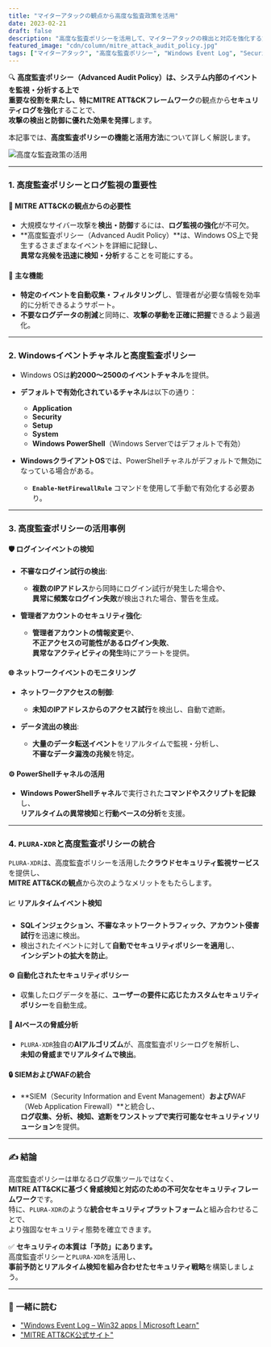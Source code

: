 ```yaml
---
title: "マイターアタックの観点から高度な監査政策を活用"
date: 2023-02-21
draft: false
description: "高度な監査ポリシーを活用して、マイターアタックの検出と対応を強化する方法を学びます。"
featured_image: "cdn/column/mitre_attack_audit_policy.jpg"
tags: ["マイターアタック", "高度な監査ポリシー", "Windows Event Log", "Security", "MITRE ATT&CK"]
---
```


🔍 **高度監査ポリシー（Advanced Audit Policy）**は、システム内部のイベントを監視・分析する上で  
重要な役割を果たし、特に**MITRE ATT&CKフレームワーク**の観点から**セキュリティログを強化**することで、  
**攻撃の検出と防御に優れた効果を発揮**します。  

本記事では、**高度監査ポリシーの機能と活用方法**について詳しく解説します。

![高度な監査政策の活用](https://blog.plura.io/cdn/column/mitre_attack_audit_policy.jpg)

<!--more-->
---

### 1. **高度監査ポリシーとログ監視の重要性**
#### **🔹 MITRE ATT&CKの観点からの必要性**
- 大規模なサイバー攻撃を**検出・防御**するには、**ログ監視の強化**が不可欠。  
- **高度監査ポリシー（Advanced Audit Policy）**は、Windows OS上で発生するさまざまなイベントを詳細に記録し、  
  **異常な兆候を迅速に検知・分析**することを可能にする。  

#### **🔹 主な機能**
- **特定のイベントを自動収集・フィルタリング**し、管理者が必要な情報を効率的に分析できるようサポート。  
- **不要なログデータの削減**と同時に、**攻撃の挙動を正確に把握**できるよう最適化。  

---

### 2. **Windowsイベントチャネルと高度監査ポリシー**
- Windows OSは**約2000～2500のイベントチャネル**を提供。  
- **デフォルトで有効化されているチャネル**は以下の通り：  
  - **Application**  
  - **Security**  
  - **Setup**  
  - **System**  
  - **Windows PowerShell**（Windows Serverではデフォルトで有効）  

- **WindowsクライアントOS**では、PowerShellチャネルがデフォルトで無効になっている場合がある。  
  - **`Enable-NetFirewallRule`** コマンドを使用して手動で有効化する必要あり。  

---

### 3. **高度監査ポリシーの活用事例**

#### 🛡️ **ログインイベントの検知**
- **不審なログイン試行の検出**:
  - **複数のIPアドレス**から同時にログイン試行が発生した場合や、  
    **異常に頻繁なログイン失敗**が検出された場合、警告を生成。
  
- **管理者アカウントのセキュリティ強化**:
  - **管理者アカウントの情報変更**や、  
    **不正アクセスの可能性があるログイン失敗**、  
    **異常なアクティビティの発生**時にアラートを提供。

#### 🌐 **ネットワークイベントのモニタリング**
- **ネットワークアクセスの制御**:
  - **未知のIPアドレスからのアクセス試行**を検出し、自動で遮断。
  
- **データ流出の検出**:
  - **大量のデータ転送イベント**をリアルタイムで監視・分析し、  
    **不審なデータ漏洩の兆候**を特定。

#### ⚙️ **PowerShellチャネルの活用**
- **Windows PowerShellチャネル**で実行された**コマンドやスクリプトを記録**し、  
  **リアルタイムの異常検知**と**行動ベースの分析**を支援。

---

### 4. **`PLURA-XDR`と高度監査ポリシーの統合**
`PLURA-XDR`は、高度監査ポリシーを活用した**クラウドセキュリティ監視サービス**を提供し、  
**MITRE ATT&CKの観点**から次のようなメリットをもたらします。

#### 📈 **リアルタイムイベント検知**
- **SQLインジェクション、不審なネットワークトラフィック、アカウント侵害試行**を迅速に検出。  
- 検出されたイベントに対して**自動でセキュリティポリシーを適用**し、  
  **インシデントの拡大を防止**。

#### ⚙️ **自動化されたセキュリティポリシー**
- 収集したログデータを基に、**ユーザーの要件に応じたカスタムセキュリティポリシー**を自動生成。

#### 🧠 **AIベースの脅威分析**
- `PLURA-XDR`独自の**AIアルゴリズム**が、高度監査ポリシーログを解析し、  
  **未知の脅威までリアルタイムで検出**。

#### 🔒 **SIEMおよびWAFの統合**
- **SIEM（Security Information and Event Management）**および**WAF（Web Application Firewall）**と統合し、  
  **ログ収集、分析、検知、遮断をワンストップで実行可能なセキュリティソリューション**を提供。

---

### ✍️ **結論**
高度監査ポリシーは単なるログ収集ツールではなく、  
**MITRE ATT&CKに基づく脅威検知と対応のための不可欠なセキュリティフレームワーク**です。  
特に、`PLURA-XDR`のような**統合セキュリティプラットフォーム**と組み合わせることで、  
より強固なセキュリティ態勢を確立できます。

✅ **セキュリティの本質は「予防」にあります。**  
高度監査ポリシーと`PLURA-XDR`を活用し、  
**事前予防とリアルタイム検知を組み合わせたセキュリティ戦略**を構築しましょう。

---

### 📖 **一緒に読む**
- ["Windows Event Log – Win32 apps | Microsoft Learn"](https://learn.microsoft.com/en-us/windows/win32/eventlog)
- ["MITRE ATT&CK公式サイト"](https://attack.mitre.org/)
